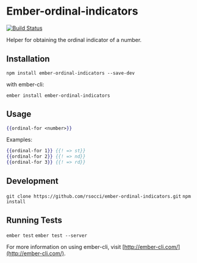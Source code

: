 # Ember-ordinal-indicators
[![Build
Status](https://travis-ci.com/rsocci/ember-ordinal-indicators.svg?token=u8nEZqCti1s9YTdNGA5X&branch=master)](https://travis-ci.com/rsocci/ember-ordinal-indicators)

Helper for obtaining the ordinal indicator of a number.

## Installation

`npm install ember-ordinal-indicators --save-dev`

with ember-cli:

`ember install ember-ordinal-indicators`

## Usage

```hbs
{{ordinal-for <number>}}
```

Examples:

```hbs
{{ordinal-for 1}} {{! => st}}
{{ordinal-for 2}} {{! => nd}}
{{ordinal-for 3}} {{! => rd}}
```

## Development
`git clone https://github.com/rsocci/ember-ordinal-indicators.git`
`npm install`

## Running Tests
`ember test`
`ember test --server`

For more information on using ember-cli, visit [http://ember-cli.com/](http://ember-cli.com/).
